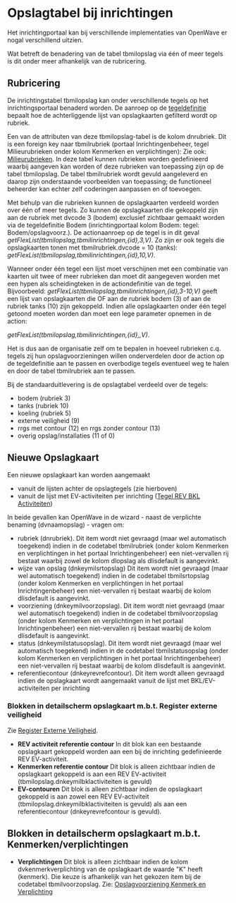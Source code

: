 # Opslagtabel bij inrichtingen

Het inrichtingportaal kan bij verschillende implementaties van OpenWave er nogal verschillend uitzien.

Wat betreft de benadering van de tabel tbmilopslag via één of meer tegels is dit onder meer afhankelijk van de rubricering.

## Rubricering

De inrichtingstabel tbmilopslag kan onder verschillende tegels op het inrichtingsportaal benaderd worden. De aanroep op de [tegeldefinitie](/docs/instellen_inrichten/portaldefinitie/README.md) bepaalt hoe de achterliggende lijst van opslagkaarten gefilterd wordt op rubriek.

Een van de attributen van deze tbmilopslag-tabel is de kolom dnrubriek. Dit is een foreign key naar tbmilrubriek (portaal Inrichtingenbeheer, tegel Milieurubrieken onder kolom Kenmerken en verplichtingen): Zie ook: [Milieurubrieken](/docs/probleemoplossing/portalen_en_moduleschermen/inrichtingenbeheer/tegels_kolom_kenmerken_en_verplichtingen/milieurubrieken.md). In deze tabel kunnen rubrieken worden gedefinieerd waarbij aangeven kan worden of deze rubrieken van toepassing zijn op de tabel tbmilopslag. De tabel tbmilrubriek wordt gevuld aangeleverd en daarop zijn onderstaande voorbeelden van toepassing; de functioneel beheerder kan echter zelf coderingen aanpassen en of toevoegen.

Met behulp van die rubrieken kunnen de opslagkaarten verdeeld worden over één of meer tegels. Zo kunnen de opslagkaarten die gekoppeld zijn aan de rubriek met dvcode 3 (bodem) exclusief zichtbaar gemaakt worden via de tegeldefinitie Bodem (inrichtingportaal kolom Bodem: tegel: Bodem/opslagvoorz.). De actionaanroep op de tegel is in dit geval _getFlexList(tbmilopslag,tbmilinrichtingen,{id},3,V)_. Zo zijn er ook tegels die opslagkaarten tonen met tbmilrubriek.dvcode = 10 (tanks): _getFlexList(tbmilopslag,tbmilinrichtingen,{id},10,V)_.

Wanneer onder één tegel een lijst moet verschijnen met een combinatie van kaarten uit twee of meer rubrieken dan moet dit aangegeven worden met een hypen als scheidingteken in de actiondefinitie van de tegel. Bijvoorbeeld: _getFlexList(tbmilopslag,tbmilinrichtingen,{id},3-10,V)_ geeft een lijst van opslagkaarten die OF aan de rubriek bodem (3) of aan de rubriek tanks (10) zijn gekoppeld.
Indien alle opslagkaarten onder één tegel getoond moeten worden dan moet een lege parameter opnemen in de action:

_getFlexList(tbmilopslag,tbmilinrichtingen,{id},,V)_.

Het is dus aan de organisatie zelf om te bepalen in hoeveel rubrieken c.q. tegels zij hun opslagvoorzieningen willen onderverdelen door de action op de tegeldefinitie aan te passen en overbodige tegels eventueel weg te halen en door de tabel tbmilrubriek aan te passen.

Bij de standaarduitlevering is de opslagtabel verdeeld over de tegels:

- bodem (rubriek 3)
- tanks (rubriek 10)
- koeling (rubriek 5)
- externe veiligheid (9)
- rrgs met contour (12) en rrgs zonder contour (13)
- overig opslag/installaties (11 of 0)

## Nieuwe Opslagkaart

Een nieuwe opslagkaart kan worden aangemaakt

- vanuit de lijsten achter de opslagtegels (zie hierboven)
- vanuit de lijst met EV-activiteiten per inrichting ([Tegel REV BKL Activiteiten](/docs/probleemoplossing/portalen_en_moduleschermen/inrichtingen_portaal/tegel_rev_bkl_activiteiten.md))

In beide gevallen kan OpenWave in de wizard - naast de verplichte benaming (dvnaamopslag) - vragen om:

- rubriek (dnrubriek). Dit item wordt niet gevraagd (maar wel automatisch toegekend) indien in de codetabel tbmilrubriek (onder kolom Kenmerken en verplichtingen in het portaal Inrichtingenbeheer) een niet-vervallen rij bestaat waarbij zowel de kolom dlopslag als dlisdefault is aangevinkt.
- wijze van opslag (dnkeymilsrtopslag) Dit item wordt niet gevraagd (maar wel automatisch toegekend) indien in de codetabel tbmilsrtopslag (onder kolom Kenmerken en verplichtingen in het portaal Inrichtingenbeheer) een niet-vervallen rij bestaat waarbij de kolom dlisdefault is aangevinkt.
- voorziening (dnkeymilvoorzopslag). Dit item wordt niet gevraagd (maar wel automatisch toegekend) indien in de codetabel tbmilvoorzopslag (onder kolom Kenmerken en verplichtingen in het portaal Inrichtingenbeheer) een niet-vervallen rij bestaat waarbij de kolom dlisdefault is aangevinkt.
- status (dnkeymilstatusopslag). Dit item wordt niet gevraagd (maar wel automatisch toegekend) indien in de codetabel tbmilstatusopslag (onder kolom Kenmerken en verplichtingen in het portaal Inrichtingenbeheer) een niet-vervallen rij bestaat waarbij de kolom dlisdefault is aangevinkt.
- referentiecontour (dnkeyrevrefcontour). Dit item wordt alleen gevraagd indien de opslagkaart wordt aangemaakt vanuit de lijst met BKL/EV-activiteiten per inrichting

### Blokken in detailscherm opslagkaart m.b.t. Register externe veiligheid

Zie [Register Externe Veiligheid](/docs/instellen_inrichten/register_exrterne_veiligheid.md).

- **REV activiteit referentie contour** In dit blok kan een bestaande opslagkaart gekoppeld worden aan een bij de inrichting gedefinieerde REV EV-activiteit.
- **Kenmerken referentie contour** Dit blok is alleen zichtbaar indien de opslagkaart gekoppeld is aan een REV EV-activiteit (tbmilopslag.dnkeymilbklactiviteiten is gevuld)
- **EV-contouren** Dit blok is alleen zichtbaar indien de opslagkaart gekoppeld is aan zowel een REV EV-activiteit (tbmilopslag.dnkeymilbklactiviteiten is gevuld) als aan een referentiecontour (dnkeyrevrefcontour is gevuld).

## Blokken in detailscherm opslagkaart m.b.t. Kenmerken/verplichtingen

- **Verplichtingen** Dit blok is alleen zichtbaar indien de kolom dvkenmerkverplichting van de opslagkaart de waarde "K" heeft (kenmerk). Die keuze is afhankelijk van het gekozen item bij de codetabel tbmilvoorzopslag. Zie: [Opslagvoorziening Kenmerk en Verplichting](/docs/instellen_inrichten/opslag_kenmerk-en_verplichting.md)
